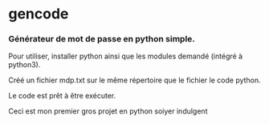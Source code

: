 # gencode

### Générateur de mot de passe en python simple.
Pour utiliser, installer python ainsi que les modules demandé (intégré à python3).

Créé un fichier mdp.txt sur le même répertoire que le fichier le code python.

Le code est prêt à être exécuter.

Ceci est mon premier gros projet en python soiyer indulgent
